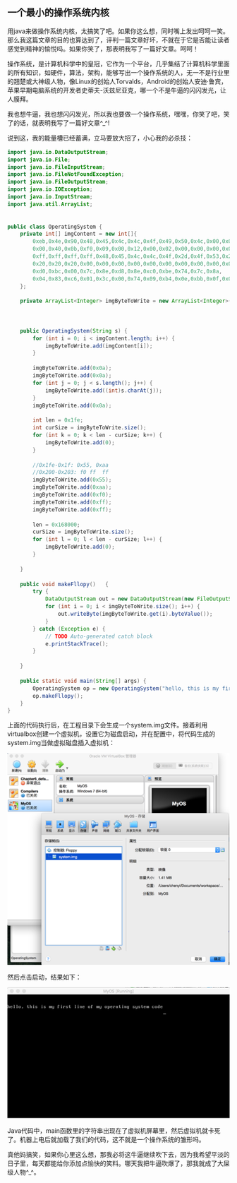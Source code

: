 ## 一个最小的操作系统内核

用java来做操作系统内核，太搞笑了吧。如果你这么想，同时嘴上发出呵呵一笑。那么我这篇文章的目的也算达到了，评判一篇文章好坏，不就在于它是否能让读者感觉到精神的愉悦吗。如果你笑了，那表明我写了一篇好文章。呵呵！

操作系统，是计算机科学中的皇冠，它作为一个平台，几乎集结了计算机科学里面的所有知识，如硬件，算法，架构，能够写出一个操作系统的人，无一不是行业里的翘楚或大神级人物，像Linux的创始人Torvalds，Android的创始人安迪·鲁宾，苹果早期电脑系统的开发者史蒂夫-沃兹尼亚克，哪一个不是牛逼的闪闪发光，让人膜拜。

我也想牛逼，我也想闪闪发光，所以我也要做一个操作系统，嘿嘿，你笑了吧，笑了的话，就表明我写了一篇好文章^_^!

说到这，我的能量槽已经蓄满，立马要放大招了，小心我的必杀技：

```java
import java.io.DataOutputStream;
import java.io.File;
import java.io.FileInputStream;
import java.io.FileNotFoundException;
import java.io.FileOutputStream;
import java.io.IOException;
import java.io.InputStream;
import java.util.ArrayList;


public class OperatingSystem {
    private int[] imgContent = new int[]{
        0xeb,0x4e,0x90,0x48,0x45,0x4c,0x4c,0x4f,0x49,0x50,0x4c,0x00,0x02,0x01,0x01,0x00,0x02,0xe0,
        0x00,0x40,0x0b,0xf0,0x09,0x00,0x12,0x00,0x02,0x00,0x00,0x00,0x00,0x00,0x40,0x0b,0x00,0x00,0x00,0x00,0x29,
        0xff,0xff,0xff,0xff,0x48,0x45,0x4c,0x4c,0x4f,0x2d,0x4f,0x53,0x20,0x20,0x20,0x46,0x41,0x54,0x31,0x32,
        0x20,0x20,0x20,0x00,0x00,0x00,0x00,0x00,0x00,0x00,0x00,0x00,0x00,0x00,0x00,0x00,0x00,0x00,0x00,0x00,0x00,0xb8,0x00,0x00,0x8e,
        0xd0,0xbc,0x00,0x7c,0x8e,0xd8,0x8e,0xc0,0xbe,0x74,0x7c,0x8a,
        0x04,0x83,0xc6,0x01,0x3c,0x00,0x74,0x09,0xb4,0x0e,0xbb,0x0f,0x00,0xcd,0x10,0xeb,0xee,0xf4,0xeb,0xfd
    };

    private ArrayList<Integer> imgByteToWrite = new ArrayList<Integer>();



    public OperatingSystem(String s) {
        for (int i = 0; i < imgContent.length; i++) {
            imgByteToWrite.add(imgContent[i]);
        }

        imgByteToWrite.add(0x0a);
        imgByteToWrite.add(0x0a);
        for (int j = 0; j < s.length(); j++) {
            imgByteToWrite.add((int)s.charAt(j));
        }
        imgByteToWrite.add(0x0a);

        int len = 0x1fe;
        int curSize = imgByteToWrite.size();
        for (int k = 0; k < len - curSize; k++) {
            imgByteToWrite.add(0);
        }

        //0x1fe-0x1f: 0x55, 0xaa
        //0x200-0x203: f0 ff  ff
        imgByteToWrite.add(0x55);
        imgByteToWrite.add(0xaa);
        imgByteToWrite.add(0xf0);
        imgByteToWrite.add(0xff);
        imgByteToWrite.add(0xff);

        len = 0x168000;
        curSize = imgByteToWrite.size();
        for (int l = 0; l < len - curSize; l++) {
            imgByteToWrite.add(0);
        }

    }

    public void makeFllopy()   {
        try {
            DataOutputStream out = new DataOutputStream(new FileOutputStream("system.img"));
            for (int i = 0; i < imgByteToWrite.size(); i++) {
                out.writeByte(imgByteToWrite.get(i).byteValue());
            }
        } catch (Exception e) {
            // TODO Auto-generated catch block
            e.printStackTrace();
        }

    }

    public static void main(String[] args) {
        OperatingSystem op = new OperatingSystem("hello, this is my first line of my operating system code");
        op.makeFllopy();
    }
}

```

上面的代码执行后，在工程目录下会生成一个system.img文件。接着利用virtualbox创建一个虚拟机，设置它为磁盘启动，并在配置中，将代码生成的system.img当做虚拟磁盘插入虚拟机：

![](img/20160621181804277.png)

然后点击启动，结果如下：

![](img/20160621182233363.png)

Java代码中，main函数里的字符串出现在了虚拟机屏幕里，然后虚拟机就卡死了。机器上电后就加载了我们的代码，这不就是一个操作系统的雏形吗。

真他妈搞笑，如果你心里这么想，那我必将这牛逼继续吹下去，因为我希望平淡的日子里，每天都能给你添加点愉快的笑料。哪天我把牛逼吹爆了，那我就成了大屎级人物^_^。
